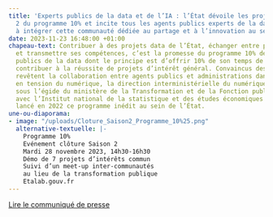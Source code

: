 ```yaml
---
title: 'Experts publics de la data et de l’IA : l’État dévoile les projets de la saison
  2 du programme 10% et incite tous les agents publics experts de la data et de l’IA
  à intégrer cette communauté dédiée au partage et à l’innovation au sein de l’État'
date: 2023-11-23 16:48:00 +01:00
chapeau-text: Contribuer à des projets data de l’État, échanger entre pairs, se former
  et transmettre ses compétences, c’est la promesse du programme 10% destiné aux agents
  publics de la data dont le principe est d’offrir 10% de son temps de travail pour
  contribuer à la réussite de projets d’intérêt général. Convaincus des intérêts que
  revêtent la collaboration entre agents publics et administrations dans le secteur
  en tension du numérique, la direction interministérielle du numérique (DINUM), intervenant
  sous l’égide du ministère de la Transformation et de la Fonction publiques, en association
  avec l’Institut national de la statistique et des études économiques (INSEE), ont
  lancé en 2022 ce programme inédit au sein de l’État.
une-ou-diaporama:
- image: "/uploads/Cloture_Saison2_Programme_10%25.png"
  alternative-textuelle: |-
    Programme 10%
    Evénement clôture Saison 2
    Mardi 28 novembre 2023, 14h30-16h30
    Démo de 7 projets d’intérêts commun
    Suivi d’un meet-up inter-communautés
    au lieu de la transformation publique
    Etalab.gouv.fr
---
```


<div class="lien-important"><p><a href="https://www.numerique.gouv.fr/espace-presse/experts-publics-de-la-data-et-de-lia-letat-devoile-les-projets-de-la-saison-2-du-programme-10-percent-et-incite-tous-les-agents-publics-experts-de-la-data-et-de-lia-a-integrer-cette-communaute-dediee-au-partage-et-a-linnovation-au-sein-de-letat/">Lire le communiqué de presse</a></p></div>